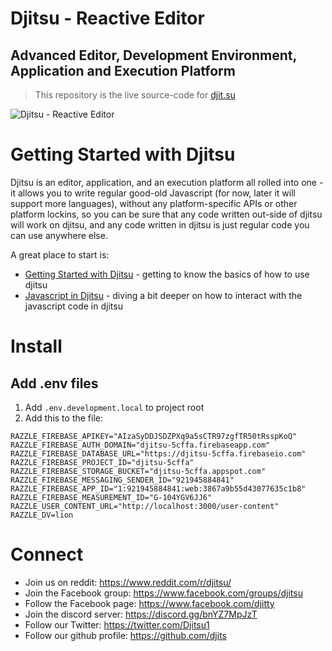 # Djitsu - Reactive Editor

## Advanced Editor, Development Environment, Application and Execution Platform

> This repository is the live source-code for [djit.su](https://djit.su)

![Djitsu - Reactive Editor](https://raw.githubusercontent.com/elis/djit.su/main/public/assets/github-cover.png)

# Getting Started with Djitsu

Djitsu is an editor, application, and an execution platform all rolled into one - it allows you to write regular good-old Javascript (for now, later it will support more languages), without any platform-specific APIs or other platform lockins, so you can be sure that any code written out-side of djitsu will work on djitsu, and any code written in djitsu is just regular code you can use anywhere else.

A great place to start is:

- [Getting Started with Djitsu](https://djit.su/@elis/djitsu-101) - getting to know the basics of how to use djitsu 
- [Javascript in Djitsu](https://djit.su/@elis/javascript-in-djitsu) - diving a bit deeper on how to interact with the javascript code in djitsu

# Install

## Add .env files

1. Add `.env.development.local` to project root
2. Add this to the file:

```
RAZZLE_FIREBASE_APIKEY="AIzaSyDDJSDZPXq9a5sCTR97zgfTR50tRsspKoQ"
RAZZLE_FIREBASE_AUTH_DOMAIN="djitsu-5cffa.firebaseapp.com"
RAZZLE_FIREBASE_DATABASE_URL="https://djitsu-5cffa.firebaseio.com"
RAZZLE_FIREBASE_PROJECT_ID="djitsu-5cffa"
RAZZLE_FIREBASE_STORAGE_BUCKET="djitsu-5cffa.appspot.com"
RAZZLE_FIREBASE_MESSAGING_SENDER_ID="921945884841"
RAZZLE_FIREBASE_APP_ID="1:921945884841:web:3867a9b55d43077635c1b8"
RAZZLE_FIREBASE_MEASUREMENT_ID="G-104YGV6JJ6"
RAZZLE_USER_CONTENT_URL="http://localhost:3000/user-content"
RAZZLE_DV=lion
```

# Connect

- Join us on reddit: https://www.reddit.com/r/djitsu/
- Join the Facebook group: https://www.facebook.com/groups/djitsu
- Follow the Facebook page: https://www.facebook.com/djitty
- Join the discord server: https://discord.gg/bnYZ7MpJzT
- Follow our Twitter: https://twitter.com/Djitsu1
- Follow our github profile: https://github.com/djits
